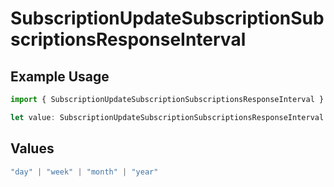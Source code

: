 # SubscriptionUpdateSubscriptionSubscriptionsResponseInterval

## Example Usage

```typescript
import { SubscriptionUpdateSubscriptionSubscriptionsResponseInterval } from "jani-payments/models/operations";

let value: SubscriptionUpdateSubscriptionSubscriptionsResponseInterval = "week";
```

## Values

```typescript
"day" | "week" | "month" | "year"
```